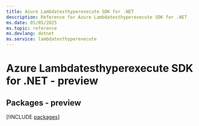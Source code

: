 ```yaml
---
title: Azure Lambdatesthyperexecute SDK for .NET
description: Reference for Azure Lambdatesthyperexecute SDK for .NET
ms.date: 05/05/2025
ms.topic: reference
ms.devlang: dotnet
ms.service: lambdatesthyperexecute
---
```

# Azure Lambdatesthyperexecute SDK for .NET - preview
## Packages - preview
[!INCLUDE [packages](lambdatesthyperexecute-index.md)]